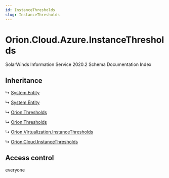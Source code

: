 ```yaml
---
id: InstanceThresholds
slug: InstanceThresholds
---
```


# Orion.Cloud.Azure.InstanceThresholds

SolarWinds Information Service 2020.2 Schema Documentation Index

## Inheritance

↳ [System.Entity](./../System/Entity)

↳ [System.Entity](./../System/Entity)

↳ [Orion.Thresholds](./../Orion/Thresholds)

↳ [Orion.Thresholds](./../Orion/Thresholds)

↳ [Orion.Virtualization.InstanceThresholds](./../Orion.Virtualization/InstanceThresholds)

↳ [Orion.Cloud.InstanceThresholds](./../Orion.Cloud/InstanceThresholds)

## Access control

everyone

